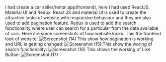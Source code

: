 I had create a car seller/rental app(frontend), here I had used ReactJS, Material UI and Redux.
React JS and material UI is used to create the attractive looks of website with responsive behaviour and they are also used to add pagination feature.
Redux is used to add the search functionality where user can search for a particular from the data available of cars.
Here are some screenshots of how website looks:
 This the frontend look of website:
 ![Screenshot (14)](https://github.com/Lokesh2805/car-seller-app-frontend-/assets/104540825/1e96d4a1-6dd9-44f6-9e39-dbc70428de73)
 This show how pagination is working and URL is getting changed:
 ![Screenshot (15)](https://github.com/Lokesh2805/car-seller-app-frontend-/assets/104540825/2b96e758-fea8-49f9-a217-3f3d4227fc07)
This show the woring of search functionality:
![Screenshot (16)](https://github.com/Lokesh2805/car-seller-app-frontend-/assets/104540825/e71c99f9-6d8d-4662-86ec-bdd788d23d93)
This shows the working of Like Button:
![Screenshot (17)](https://github.com/Lokesh2805/car-seller-app-frontend-/assets/104540825/19323602-9fb2-4b86-836d-370e0bcc1c6e)




